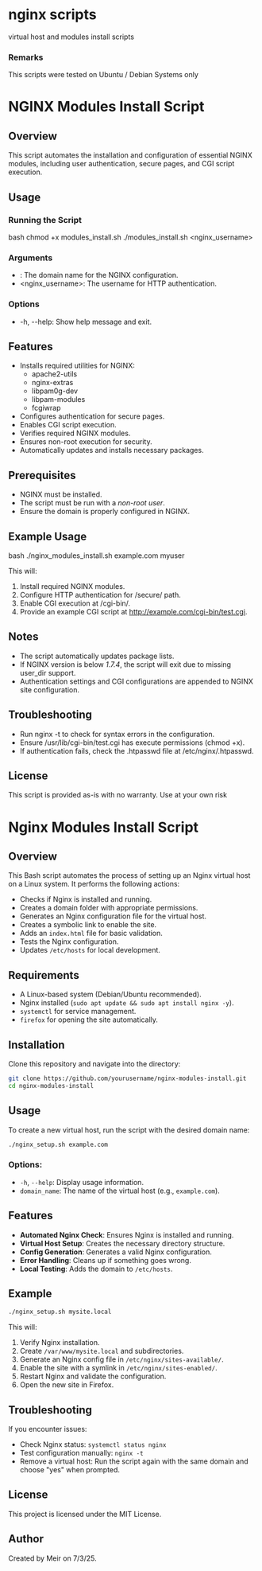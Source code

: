 # nginx scripts
virtual host and modules install scripts

### Remarks
This scripts were tested on Ubuntu / Debian Systems only

# NGINX Modules Install Script

## Overview
This script automates the installation and configuration of essential NGINX modules, 
including user authentication, secure pages, and CGI script execution.

## Usage

### Running the Script
bash
chmod +x modules_install.sh
./modules_install.sh <domain> <nginx_username>


### Arguments
- <domain>: The domain name for the NGINX configuration.
- <nginx_username>: The username for HTTP authentication.

### Options
- -h, --help: Show help message and exit.

## Features
- Installs required utilities for NGINX:
  - apache2-utils
  - nginx-extras
  - libpam0g-dev
  - libpam-modules
  - fcgiwrap
- Configures authentication for secure pages.
- Enables CGI script execution.
- Verifies required NGINX modules.
- Ensures non-root execution for security.
- Automatically updates and installs necessary packages.

## Prerequisites
- NGINX must be installed.
- The script must be run with a *non-root user*.
- Ensure the domain is properly configured in NGINX.

## Example Usage
bash
./nginx_modules_install.sh example.com myuser


This will:
1. Install required NGINX modules.
2. Configure HTTP authentication for /secure/ path.
3. Enable CGI execution at /cgi-bin/.
4. Provide an example CGI script at http://example.com/cgi-bin/test.cgi.

## Notes
- The script automatically updates package lists.
- If NGINX version is below *1.7.4*, the script will exit due to missing user_dir support.
- Authentication settings and CGI configurations are appended to NGINX site configuration.

## Troubleshooting
- Run nginx -t to check for syntax errors in the configuration.
- Ensure /usr/lib/cgi-bin/test.cgi has execute permissions (chmod +x).
- If authentication fails, check the .htpasswd file at /etc/nginx/.htpasswd.

## License
This script is provided as-is with no warranty. Use at your own risk



# Nginx Modules Install Script

## Overview
This Bash script automates the process of setting up an Nginx virtual host on a Linux system. It performs the following actions:
- Checks if Nginx is installed and running.
- Creates a domain folder with appropriate permissions.
- Generates an Nginx configuration file for the virtual host.
- Creates a symbolic link to enable the site.
- Adds an `index.html` file for basic validation.
- Tests the Nginx configuration.
- Updates `/etc/hosts` for local development.

## Requirements
- A Linux-based system (Debian/Ubuntu recommended).
- Nginx installed (`sudo apt update && sudo apt install nginx -y`).
- `systemctl` for service management.
- `firefox` for opening the site automatically.

## Installation
Clone this repository and navigate into the directory:
```sh
git clone https://github.com/yourusername/nginx-modules-install.git
cd nginx-modules-install
```

## Usage
To create a new virtual host, run the script with the desired domain name:
```sh
./nginx_setup.sh example.com
```

### Options:
- `-h`, `--help`: Display usage information.
- `domain_name`: The name of the virtual host (e.g., `example.com`).

## Features
- **Automated Nginx Check**: Ensures Nginx is installed and running.
- **Virtual Host Setup**: Creates the necessary directory structure.
- **Config Generation**: Generates a valid Nginx configuration.
- **Error Handling**: Cleans up if something goes wrong.
- **Local Testing**: Adds the domain to `/etc/hosts`.

## Example
```sh
./nginx_setup.sh mysite.local
```
This will:
1. Verify Nginx installation.
2. Create `/var/www/mysite.local` and subdirectories.
3. Generate an Nginx config file in `/etc/nginx/sites-available/`.
4. Enable the site with a symlink in `/etc/nginx/sites-enabled/`.
5. Restart Nginx and validate the configuration.
6. Open the new site in Firefox.

## Troubleshooting
If you encounter issues:
- Check Nginx status: `systemctl status nginx`
- Test configuration manually: `nginx -t`
- Remove a virtual host: Run the script again with the same domain and choose "yes" when prompted.

## License
This project is licensed under the MIT License.

## Author
Created by Meir on 7/3/25.
